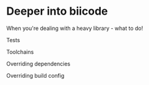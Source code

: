 # Deeper into biicode 

When you're dealing with a heavy library - what to do!

Tests

Toolchains

Overriding dependencies

Overriding build config